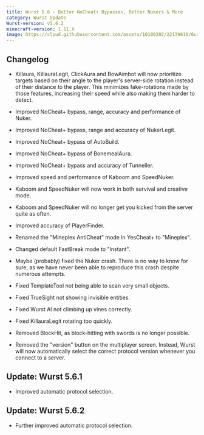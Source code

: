```yaml
---
title: Wurst 5.6 - Better NoCheat+ Bypasses, Better Nukers & More
category: Wurst Update
Wurst-version: v5.6.2
minecraft-version: 1.11.X
image: https://cloud.githubusercontent.com/assets/10100202/22139610/6ca41a8a-dee7-11e6-871d-33a6227fabcd.jpg
---
```

## Changelog

- Killaura, KillauraLegit, ClickAura and BowAimbot will now prioritize targets based on their angle to the player's server-side rotation instead of their distance to the player. This minimizes fake-rotations made by those features, increasing their speed while also making them harder to detect.

- Improved NoCheat+ bypass, range, accuracy and performance of Nuker.

- Improved NoCheat+ bypass, range and accuracy of NukerLegit.

- Improved NoCheat+ bypass of AutoBuild.

- Improved NoCheat+ bypass of BonemealAura.

- Improved NoCheat+ bypass and accuracy of Tunneller.

- Improved speed and performance of Kaboom and SpeedNuker.

- Kaboom and SpeedNuker will now work in both survival and creative mode.

- Kaboom and SpeedNuker will no longer get you kicked from the server quite as often.

- Improved accuracy of PlayerFinder.

- Renamed the "Mineplex AntiCheat" mode in YesCheat+ to "Mineplex".

- Changed default FastBreak mode to "Instant".

- Maybe (probably) fixed the Nuker crash. There is no way to know for sure, as we have never been able to reproduce this crash despite numerous attempts.

- Fixed TemplateTool not being able to scan very small objects.

- Fixed TrueSight not showing invisible entities.

- Fixed Wurst AI not climbing up vines correctly.

- Fixed KillauraLegit rotating too quickly.

- Removed BlockHit, as block-hitting with swords is no longer possible.

- Removed the "version" button on the multiplayer screen. Instead, Wurst will now automatically select the correct protocol version whenever you connect to a server.

## Update: Wurst 5.6.1

- Improved automatic protocol selection.

## Update: Wurst 5.6.2

- Further improved automatic protocol selection.

